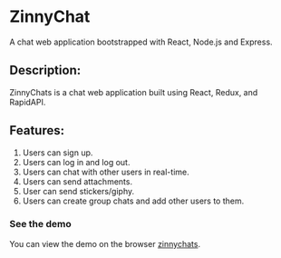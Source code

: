 # ZinnyChat
A chat web application bootstrapped with React, Node.js and Express.

## Description:

ZinnyChats is a chat web application built using React, Redux, and RapidAPI.

## Features:
1. Users can sign up.
2. Users can log in and log out.
3. Users can chat with other users in real-time.
4. Users can send attachments.
5. User can send stickers/giphy.
6. Users can create group chats and add other users to them.

### See the demo
You can view the demo on the browser [zinnychats](https://zinnychats.netlify.app).
